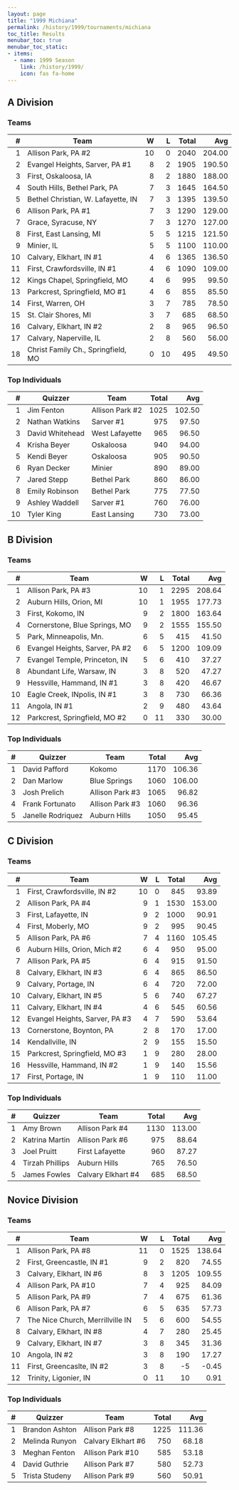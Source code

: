 ```yaml
---
layout: page
title: "1999 Michiana"
permalink: /history/1999/tournaments/michiana
toc_title: Results
menubar_toc: true
menubar_toc_static:
- items:
  - name: 1999 Season
    link: /history/1999/
    icon: fas fa-home
---
```


## A Division

### Teams

|    # | Team                               |    W |    L | Total |    Avg |
| ---: | ---------------------------------- | ---: | ---: | ----: | -----: |
|    1 | Allison Park, PA #2                |   10 |    0 |  2040 | 204.00 |
|    2 | Evangel Heights, Sarver, PA #1     |    8 |    2 |  1905 | 190.50 |
|    3 | First, Oskaloosa, IA               |    8 |    2 |  1880 | 188.00 |
|    4 | South Hills, Bethel Park, PA       |    7 |    3 |  1645 | 164.50 |
|    5 | Bethel Christian, W. Lafayette, IN |    7 |    3 |  1395 | 139.50 |
|    6 | Allison Park, PA #1                |    7 |    3 |  1290 | 129.00 |
|    7 | Grace, Syracuse, NY                |    7 |    3 |  1270 | 127.00 |
|    8 | First, East Lansing, MI            |    5 |    5 |  1215 | 121.50 |
|    9 | Minier, IL                         |    5 |    5 |  1100 | 110.00 |
|   10 | Calvary, Elkhart, IN #1            |    4 |    6 |  1365 | 136.50 |
|   11 | First, Crawfordsville, IN #1       |    4 |    6 |  1090 | 109.00 |
|   12 | Kings Chapel, Springfield, MO      |    4 |    6 |   995 |  99.50 |
|   13 | Parkcrest, Springfield, MO #1      |    4 |    6 |   855 |  85.50 |
|   14 | First, Warren, OH                  |    3 |    7 |   785 |  78.50 |
|   15 | St. Clair Shores, MI               |    3 |    7 |   685 |  68.50 |
|   16 | Calvary, Elkhart, IN #2            |    2 |    8 |   965 |  96.50 |
|   17 | Calvary, Naperville, IL            |    2 |    8 |   560 |  56.00 |
|   18 | Christ Family Ch., Springfield, MO |    0 |   10 |   495 |  49.50 |

### Top Individuals

|    # | Quizzer         | Team            | Total |    Avg |
| ---: | --------------- | --------------- | ----: | -----: |
|    1 | Jim Fenton      | Allison Park #2 |  1025 | 102.50 |
|    2 | Nathan Watkins  | Sarver #1       |   975 |  97.50 |
|    3 | David Whitehead | West Lafayette  |   965 |  96.50 |
|    4 | Krisha Beyer    | Oskaloosa       |   940 |  94.00 |
|    5 | Kendi Beyer     | Oskaloosa       |   905 |  90.50 |
|    6 | Ryan Decker     | Minier          |   890 |  89.00 |
|    7 | Jared Stepp     | Bethel Park     |   860 |  86.00 |
|    8 | Emily Robinson  | Bethel Park     |   775 |  77.50 |
|    9 | Ashley Waddell  | Sarver #1       |   760 |  76.00 |
|   10 | Tyler King      | East Lansing    |   730 |  73.00 |

## B Division

### Teams

|    # | Team                           |    W |    L | Total |    Avg |
| ---: | ------------------------------ | ---: | ---: | ----: | -----: |
|    1 | Allison Park, PA #3            |   10 |    1 |  2295 | 208.64 |
|    2 | Auburn Hills, Orion, MI        |   10 |    1 |  1955 | 177.73 |
|    3 | First, Kokomo, IN              |    9 |    2 |  1800 | 163.64 |
|    4 | Cornerstone, Blue Springs, MO  |    9 |    2 |  1555 | 155.50 |
|    5 | Park, Minneapolis, Mn.         |    6 |    5 |   415 |  41.50 |
|    6 | Evangel Heights, Sarver, PA #2 |    6 |    5 |  1200 | 109.09 |
|    7 | Evangel Temple, Princeton, IN  |    5 |    6 |   410 |  37.27 |
|    8 | Abundant Life, Warsaw, IN      |    3 |    8 |   520 |  47.27 |
|    9 | Hessville, Hammand, IN #1      |    3 |    8 |   420 |  46.67 |
|   10 | Eagle Creek, INpolis, IN #1    |    3 |    8 |   730 |  66.36 |
|   11 | Angola, IN #1                  |    2 |    9 |   480 |  43.64 |
|   12 | Parkcrest, Springfield, MO #2  |    0 |   11 |   330 |  30.00 |

### Top Individuals

|    # | Quizzer           | Team            | Total |    Avg |
| ---: | ----------------- | --------------- | ----: | -----: |
|    1 | David Pafford     | Kokomo          |  1170 | 106.36 |
|    2 | Dan Marlow        | Blue Springs    |  1060 | 106.00 |
|    3 | Josh Prelich      | Allison Park #3 |  1065 |  96.82 |
|    4 | Frank Fortunato   | Allison Park #3 |  1060 |  96.36 |
|    5 | Janelle Rodriquez | Auburn Hills    |  1050 |  95.45 |

## C Division

### Teams

|    # | Team                           |    W |    L | Total |    Avg |
| ---: | ------------------------------ | ---: | ---: | ----: | -----: |
|    1 | First, Crawfordsville, IN #2   |   10 |    0 |   845 |  93.89 |
|    2 | Allison Park, PA #4            |    9 |    1 |  1530 | 153.00 |
|    3 | First, Lafayette, IN           |    9 |    2 |  1000 |  90.91 |
|    4 | First, Moberly, MO             |    9 |    2 |   995 |  90.45 |
|    5 | Allison Park, PA #6            |    7 |    4 |  1160 | 105.45 |
|    6 | Auburn Hills, Orion, Mich #2   |    6 |    4 |   950 |  95.00 |
|    7 | Allison Park, PA #5            |    6 |    4 |   915 |  91.50 |
|    8 | Calvary, Elkhart, IN #3        |    6 |    4 |   865 |  86.50 |
|    9 | Calvary, Portage, IN           |    6 |    4 |   720 |  72.00 |
|   10 | Calvary, Elkhart, IN #5        |    5 |    6 |   740 |  67.27 |
|   11 | Calvary, Elkhart, IN #4        |    4 |    6 |   545 |  60.56 |
|   12 | Evangel Heights, Sarver, PA #3 |    4 |    7 |   590 |  53.64 |
|   13 | Cornerstone, Boynton, PA       |    2 |    8 |   170 |  17.00 |
|   14 | Kendallville, IN               |    2 |    9 |   155 |  15.50 |
|   15 | Parkcrest, Springfield, MO #3  |    1 |    9 |   280 |  28.00 |
|   16 | Hessville, Hammand, IN #2      |    1 |    9 |   140 |  15.56 |
|   17 | First, Portage, IN             |    1 |    9 |   110 |  11.00 |

### Top Individuals

|    # | Quizzer         | Team               | Total |    Avg |
| ---: | --------------- | ------------------ | ----: | -----: |
|    1 | Amy Brown       | Allison Park #4    |  1130 | 113.00 |
|    2 | Katrina Martin  | Allison Park #6    |   975 |  88.64 |
|    3 | Joel Pruitt     | First Lafayette    |   960 |  87.27 |
|    4 | Tirzah Phillips | Auburn Hills       |   765 |  76.50 |
|    5 | James Fowles    | Calvary Elkhart #4 |   685 |  68.50 |

## Novice Division

### Teams

|    # | Team                             |    W |    L | Total |    Avg |
| ---: | -------------------------------- | ---: | ---: | ----: | -----: |
|    1 | Allison Park, PA #8              |   11 |    0 |  1525 | 138.64 |
|    2 | First, Greencastle, IN #1        |    9 |    2 |   820 |  74.55 |
|    3 | Calvary, Elkhart, IN #6          |    8 |    3 |  1205 | 109.55 |
|    4 | Allison Park, PA #10             |    7 |    4 |   925 |  84.09 |
|    5 | Allison Park, PA #9              |    7 |    4 |   675 |  61.36 |
|    6 | Allison Park, PA #7              |    6 |    5 |   635 |  57.73 |
|    7 | The Nice Church, Merrillville IN |    5 |    6 |   600 |  54.55 |
|    8 | Calvary, Elkhart, IN #8          |    4 |    7 |   280 |  25.45 |
|    9 | Calvary, Elkhart, IN #7          |    3 |    8 |   345 |  31.36 |
|   10 | Angola, IN #2                    |    3 |    8 |   190 |  17.27 |
|   11 | First, Greencaslte, IN #2        |    3 |    8 |    -5 |  -0.45 |
|   12 | Trinity, Ligonier, IN            |    0 |   11 |    10 |   0.91 |

### Top Individuals

|    # | Quizzer        | Team               | Total |    Avg |
| ---: | -------------- | ------------------ | ----: | -----: |
|    1 | Brandon Ashton | Allison Park #8    |  1225 | 111.36 |
|    2 | Melinda Runyon | Calvary Elkhart #6 |   750 |  68.18 |
|    3 | Meghan Fenton  | Allison Park #10   |   585 |  53.18 |
|    4 | David Guthrie  | Allison Park #7    |   580 |  52.73 |
|    5 | Trista Studeny | Allison Park #9    |   560 |  50.91 |

